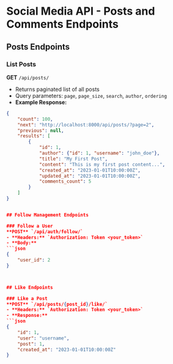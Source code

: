 # Social Media API - Posts and Comments Endpoints

## Posts Endpoints

### List Posts
**GET** `/api/posts/`
- Returns paginated list of all posts
- Query parameters: `page`, `page_size`, `search`, `author`, `ordering`
- **Example Response:**
```json
{
    "count": 100,
    "next": "http://localhost:8000/api/posts/?page=2",
    "previous": null,
    "results": [
        {
            "id": 1,
            "author": {"id": 1, "username": "john_doe"},
            "title": "My First Post",
            "content": "This is my first post content...",
            "created_at": "2023-01-01T10:00:00Z",
            "updated_at": "2023-01-01T10:00:00Z",
            "comments_count": 5
        }
    ]
}


## Follow Management Endpoints

### Follow a User
**POST** `/api/auth/follow/`
- **Headers:** `Authorization: Token <your_token>`
- **Body:**
```json
{
    "user_id": 2
}



## Like Endpoints

### Like a Post
**POST** `/api/posts/{post_id}/like/`
- **Headers:** `Authorization: Token <your_token>`
- **Response:**
```json
{
    "id": 1,
    "user": "username",
    "post": 1,
    "created_at": "2023-01-01T10:00:00Z"
}